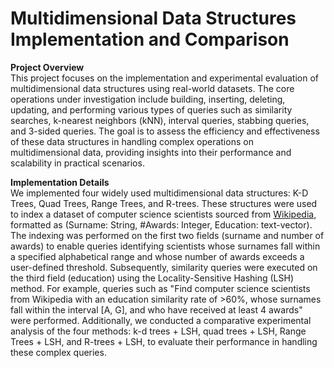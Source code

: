# Multidimensional Data Structures Implementation and Comparison
**Project Overview**  
This project focuses on the implementation and experimental evaluation of multidimensional data structures using real-world datasets. The core operations under investigation include building, inserting, deleting, updating, and performing various types of queries such as similarity searches, k-nearest neighbors (kNN), interval queries, stabbing queries, and 3-sided queries. The goal is to assess the efficiency and effectiveness of these data structures in handling complex operations on multidimensional data, providing insights into their performance and scalability in practical scenarios.

**Implementation Details**  
We implemented four widely used multidimensional data structures: K-D Trees, Quad Trees, Range Trees, and R-trees. These structures were used to index a dataset of computer science scientists sourced from [Wikipedia](https://en.wikipedia.org/wiki/List_of_computer_scientists), formatted as (Surname: String, #Awards: Integer, Education: text-vector). The indexing was performed on the first two fields (surname and number of awards) to enable queries identifying scientists whose surnames fall within a specified alphabetical range and whose number of awards exceeds a user-defined threshold. Subsequently, similarity queries were executed on the third field (education) using the Locality-Sensitive Hashing (LSH) method. For example, queries such as "Find computer science scientists from Wikipedia with an education similarity rate of >60%, whose surnames fall within the interval [A, G], and who have received at least 4 awards" were performed. Additionally, we conducted a comparative experimental analysis of the four methods: k-d trees + LSH, quad trees + LSH, Range Trees + LSH, and R-trees + LSH, to evaluate their performance in handling these complex queries.
